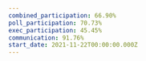 ```yaml
---
combined_participation: 66.90%
poll_participation: 70.73%
exec_participation: 45.45%
communication: 91.76%
start_date: 2021-11-22T00:00:00.000Z
---
```

